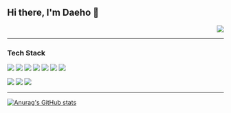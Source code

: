 ## Hi there, I'm Daeho 👋 
  

<div align=right> 
  
  ![](https://komarev.com/ghpvc/?username=ingdaeho&color=green&style=plastic&label=PROFILE+VIEWS)
  
</div>

---

### Tech Stack
<img src="https://img.shields.io/badge/JavaScript-F7DF1E?logo=JavaScript&logoColor=black"/> <img src="https://img.shields.io/badge/React-61DAFB?logo=React&logoColor=black"/> <img src="https://img.shields.io/badge/Redux-764ABC?logo=Redux&logoColor=white"/> <img src="https://img.shields.io/badge/styledcomponents-DB7093?logo=styled-components&logoColor=white"/> <img src="https://img.shields.io/badge/Sass-CC6699?logo=Sass&logoColor=white"/> <img src="https://img.shields.io/badge/HTML5-E34F26?logo=HTML5&logoColor=white"/> <img src="https://img.shields.io/badge/CSS-1572B6?logo=CSS3&logoColor=white"/>

<img src="https://img.shields.io/badge/Node.js-339933?logo=Node.js&logoColor=white"/> <img src="https://img.shields.io/badge/Express-000000?logo=Express&logoColor=white"/> <img src="https://img.shields.io/badge/MySQL-4479A1?logo=MySQL&logoColor=white"/>

---

[![Anurag's GitHub stats](https://github-readme-stats.vercel.app/api?username=ingdaeho&theme=merko&show_icons=true)](https://github.com/anuraghazra/github-readme-stats)
